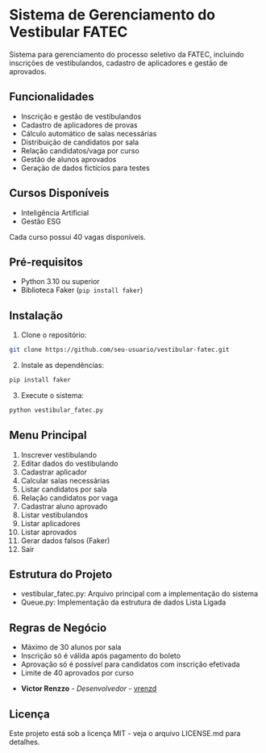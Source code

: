 # Sistema de Gerenciamento do Vestibular FATEC

Sistema para gerenciamento do processo seletivo da FATEC, incluindo inscrições de vestibulandos, cadastro de aplicadores e gestão de aprovados.

## Funcionalidades

- Inscrição e gestão de vestibulandos
- Cadastro de aplicadores de provas
- Cálculo automático de salas necessárias
- Distribuição de candidatos por sala
- Relação candidatos/vaga por curso
- Gestão de alunos aprovados
- Geração de dados fictícios para testes

## Cursos Disponíveis

- Inteligência Artificial
- Gestão ESG

Cada curso possui 40 vagas disponíveis.

## Pré-requisitos

- Python 3.10 ou superior
- Biblioteca Faker (`pip install faker`)

## Instalação

1. Clone o repositório:
```bash
git clone https://github.com/seu-usuario/vestibular-fatec.git
```

2. Instale as dependências:
```bash
pip install faker
```

3. Execute o sistema:
```bash
python vestibular_fatec.py
```

## Menu Principal

1. Inscrever vestibulando
2. Editar dados do vestibulando
3. Cadastrar aplicador
4. Calcular salas necessárias
5. Listar candidatos por sala
6. Relação candidatos por vaga
7. Cadastrar aluno aprovado
8. Listar vestibulandos
9. Listar aplicadores
10. Listar aprovados
11. Gerar dados falsos (Faker)
0. Sair

## Estrutura do Projeto

- vestibular_fatec.py: Arquivo principal com a implementação do sistema
- Queue.py: Implementação da estrutura de dados Lista Ligada

## Regras de Negócio

- Máximo de 30 alunos por sala
- Inscrição só é válida após pagamento do boleto
- Aprovação só é possível para candidatos com inscrição efetivada
- Limite de 40 aprovados por curso


* **Victor Renzzo** - *Desenvolvedor* - [vrenzd](https://github.com/vrenzd)

## Licença

Este projeto está sob a licença MIT - veja o arquivo LICENSE.md para detalhes.

